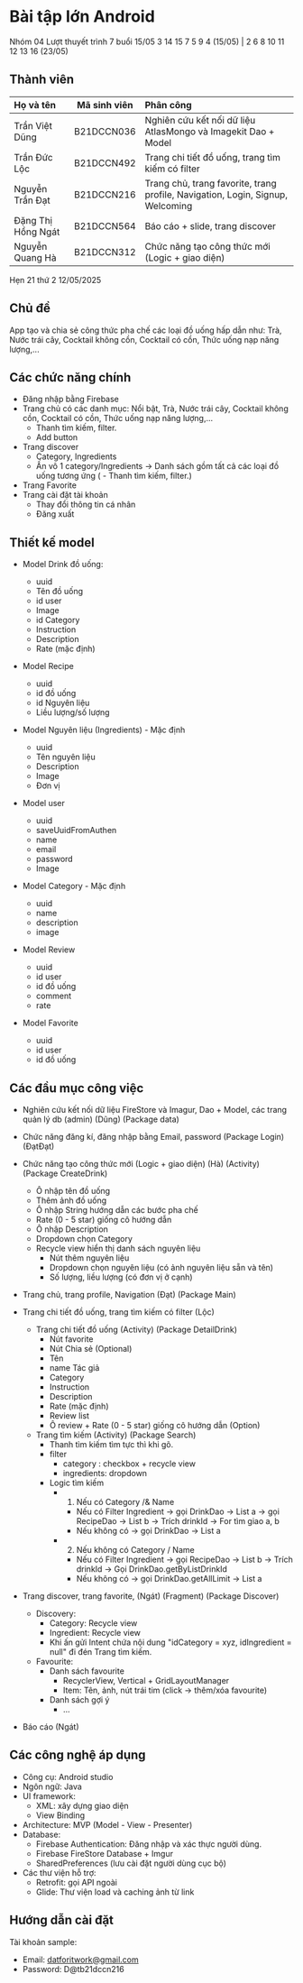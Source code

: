 # Bài tập lớn Android

Nhóm 04
Lượt thuyết trình 7 buổi 15/05
3 14 15 7 5 9 4 (15/05) | 2 6 8 10 11 12 13 16 (23/05)
## Thành viên

| Họ và tên          | Mã sinh viên | Phân công                                                     |
| :----------------- | :----------: | :------------------------------------------------------------ |
| Trần Việt Dũng     |  B21DCCN036  | Nghiên cứu kết nối dữ liệu AtlasMongo và Imagekit Dao + Model |
| Trần Đức Lộc       |  B21DCCN492  | Trang chi tiết đồ uống, trang tìm kiếm có filter              |
| Nguyễn Trần Đạt    |  B21DCCN216  | Trang chủ, trang favorite, trang profile, Navigation, Login, Signup, Welcoming        |
| Đặng Thị Hồng Ngát |  B21DCCN564  | Báo cáo + slide, trang discover                               |
| Nguyễn Quang Hà    |  B21DCCN312  | Chức năng tạo công thức mới (Logic + giao diện)               |

Hẹn 21 thứ 2 12/05/2025

## Chủ đề

App tạo và chia sẻ công thức pha chế các loại đồ uống hấp dẫn như: Trà, Nước trái cây, Cocktail không cồn, Cocktail có cồn, Thức uống nạp năng lượng,...

## Các chức năng chính

- Đăng nhập bằng Firebase
- Trang chủ có các danh mục: Nổi bật, Trà, Nước trái cây, Cocktail không cồn, Cocktail có cồn, Thức uống nạp năng lượng,...
  - Thanh tìm kiếm, filter.
  - Add button
- Trang discover
  - Category, Ingredients
  - Ấn vô 1 category/Ingredients -> Danh sách gồm tất cả các loại đồ uống tương ứng (  - Thanh tìm kiếm, filter.)
- Trang Favorite
- Trang cài đặt tài khoản
  - Thay đổi thông tin cá nhân
  - Đăng xuất

## Thiết kế model

- Model Drink đồ uống:
  - uuid
  - Tên đồ uống
  - id user
  - Image
  - id Category
  - Instruction
  - Description
  - Rate (mặc định)
- Model Recipe
  - uuid
  - id đồ uống
  - id Nguyên liệu
  - Liều lượng/số lượng
- Model Nguyên liệu (Ingredients) - Mặc định
  - uuid
  - Tên nguyên liệu
  - Description
  - Image
  - Đơn vị
  
- Model user
  - uuid
  - saveUuidFromAuthen
  - name
  - email
  - password
  - Image
- Model Category - Mặc định
  - uuid
  - name
  - description
  - image
- Model Review
  - uuid
  - id user
  - id đồ uống
  - comment
  - rate
- Model Favorite
  - uuid
  - id user
  - id đồ uống

## Các đầu mục công việc
- Nghiên cứu kết nối dữ liệu FireStore và Imagur, Dao + Model, các trang quản lý db (admin) (Dũng) (Package data)
- Chức năng đăng kí, đăng nhập bằng Email, password (Package Login) (ĐạtĐạt)
- Chức năng tạo công thức mới (Logic + giao diện) (Hà) (Activity) (Package CreateDrink)
  - Ô nhập tên đồ uống
  - Thêm ảnh đồ uống
  - Ô nhập String hướng dẫn các bước pha chế
  - Rate (0 - 5 star) giống cô hướng dẫn
  - Ô nhập Description
  - Dropdown chọn Category
  - Recycle view hiển thị danh sách nguyên liệu
    - Nút thêm nguyên liệu
    - Dropdown chọn nguyên liệu (có ảnh nguyên liệu sẵn và tên)
    - Số lượng, liều lượng (có đơn vị ở cạnh)

- Trang chủ, trang profile, Navigation (Đạt) (Package Main)

- Trang chi tiết đồ uống, trang tìm kiếm có filter (Lộc) 
  - Trang chi tiết đồ uống (Activity) (Package DetailDrink)
    - Nút favorite
    - Nút Chia sẻ (Optional)
    - Tên
    - name Tác giả
    - Category
    - Instruction
    - Description
    - Rate (mặc định)
    - Review list
    - Ô review + Rate (0 - 5 star) giống cô hướng dẫn (Option)
  - Trang tìm kiếm (Activity) (Package Search)
    - Thanh tìm kiếm tìm tực thì khi gõ.
    - filter
      - category : checkbox + recycle view
      - ingredients: dropdown
    - Logic tìm kiếm
      - 1. Nếu có Category /& Name
          - Nếu có Filter Ingredient
              -> gọi DrinkDao -> List<Drink> a
              -> gọi RecipeDao -> List<Recipe> b  -> Trích drinkId
              -> For tìm giao a, b
          - Nếu không có
              -> gọi DrinkDao -> List<Drink> a
      - 2. Nếu không có Category / Name
          - Nếu có Filter Ingredient
              -> gọi RecipeDao -> List<Recipe> b  -> Trích drinkId
              -> Gọi DrinkDao.getByListDrinkId
          - Nếu không có
              -> gọi DrinkDao.getAllLimit -> List<Drink> a




- Trang discover, trang favorite, (Ngát) (Fragment) (Package Discover)
  - Discovery:
    - Category: Recycle view
    - Ingredient: Recycle view
    - Khi ấn gửi Intent chứa nội dung 
          "idCategory = xyz, idIngredient = null" đi đén Trang tìm kiếm.
  - Favourite:
    - Danh sách favourite
      - RecyclerView, Vertical + GridLayoutManager
      - Item: Tên, ảnh, nút trái tim (click -> thêm/xóa favourite)
    - Danh sách gợi ý
      - ...
- Báo cáo (Ngát)

## Các công nghệ áp dụng
- Công cụ: Android studio
- Ngôn ngữ: Java
- UI framework: 
  - XML: xây dựng giao diện
  - View Binding
- Architecture: MVP (Model - View - Presenter)
- Database: 
  - Firebase Authentication: Đăng nhập và xác thực người dùng.
  - Firebase FireStore Database + Imgur
  - SharedPreferences (lưu cài đặt người dùng cục bộ)
- Các thư viện hỗ trợ:
  - Retrofit: gọi API ngoài
  - Glide: Thư viện load và caching ảnh từ link
## Hướng dẫn cài đặt

Tài khoản sample:
- Email: datforitwork@gmail.com
- Password: D@tb21dccn216
